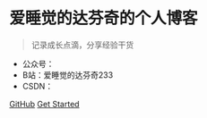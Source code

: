
# 爱睡觉的达芬奇的个人博客

> 记录成长点滴，分享经验干货

- 公众号：
- B站：爱睡觉的达芬奇233
- CSDN：

[GitHub](https://github.com/YiHood)
[Get Started](https://yihood.github.io/)

